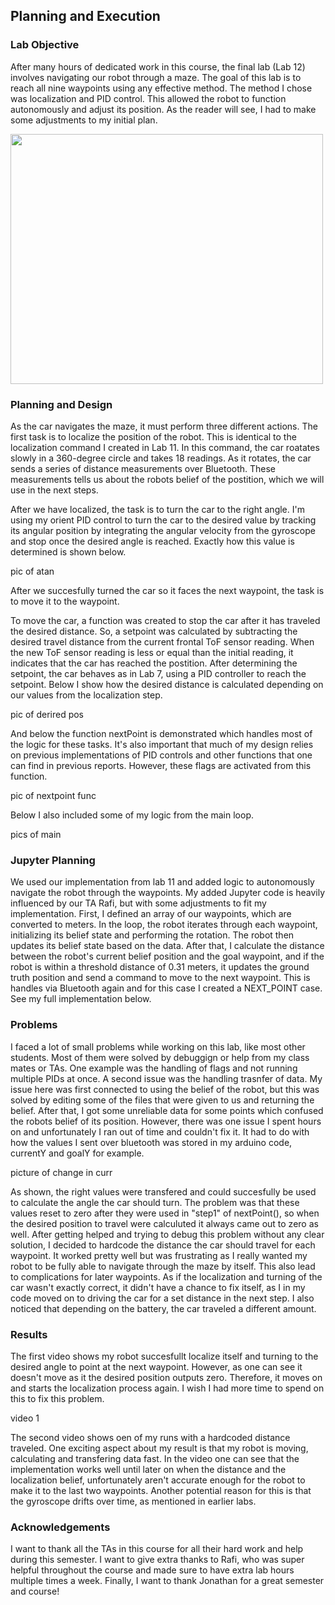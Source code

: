 ## Planning and Execution

### Lab Objective

After many hours of dedicated work in this course, the final lab (Lab 12) involves navigating our robot through a maze. The goal of this lab is to reach all nine waypoints using any effective method. The method I 
chose was localization and PID control. This allowed the robot to function autonomously and adjust its position. As the reader will see, I had to make some adjustments to my initial plan. 

<img src="https://github.com/segergabriel/FastRobots/blob/main/images/lab11map.jpeg?raw=true" width="500" height="400">

### Planning and Design

As the car navigates the maze, it must perform three different actions. The first task is to localize the position of the robot. This is identical to the localization command I created in Lab 11. In this command, 
the car roatates slowly in a 360-degree circle and takes 18 readings. As it rotates, the car sends a series of distance measurements over Bluetooth. These measurements tells us about the robots belief of the postition, 
which we will use in the next steps. 

After we have localized, the task is to turn the car to the right angle. I'm using my orient PID control to turn the car to the desired value by tracking its angular position by integrating the angular velocity from the gyroscope and stop once the 
desired angle is reached. Exactly how this value is determined is shown below. 

pic of atan

After we succesfully turned the car so it faces the next waypoint, the task is to move it to the waypoint. 

To move the car, a function was created to stop the car after it has traveled the desired distance. So, a setpoint was calculated by subtracting the desired travel distance from the current frontal ToF sensor reading. 
When the new ToF sensor reading is less or equal than the initial reading, it indicates that the car has reached the postition. After determining the setpoint, the car behaves as in Lab 7, using a PID controller 
to reach the setpoint. Below I show how the desired distance is calculated depending on our values from the localization step. 

pic of derired pos

And below the function nextPoint is demonstrated which handles most of the logic for these tasks. It's also important that much of my design relies on previous implementations of PID controls and other 
functions that one can find in previous reports. However, these flags are activated from this function. 

pic of nextpoint func

Below I also included some of my logic from the main loop. 

pics of main 

### Jupyter Planning

We used our implementation from lab 11 and added logic to autonomously navigate the robot through the waypoints. My added Jupyter code is heavily influenced by our TA Rafi, but with some adjustments to fit my implementation. First, I defined 
an array of our waypoints, which are converted to meters. In the loop, the robot iterates through each waypoint, initializing its belief state and performing the rotation. The robot then updates its belief state based on the 
data. After that, I calculate the distance between the robot's current belief position and the goal waypoint, and if the robot is within a threshold distance of 0.31 meters, it updates the ground 
truth position and send a command to move to the next waypoint. This is handles via Bluetooth again and for this case I created a NEXT_POINT case. See my full implementation below. 

### Problems

I faced a lot of small problems while working on this lab, like most other students. Most of them were solved by debuggign or help from my class mates or TAs. One example was the handling of flags and not running multiple PIDs at once. A second
issue was the handling trasnfer of data. My issue here was first connected to using the belief of the robot, but this was solved by editing some of the files that were given to us and returning the belief. After that, I got some unreliable data for some 
points which confused the robots belief of its position. However, there was one issue I spent hours on and unfortunately I ran out of time and couldn't fix it. It had to do with how the values I sent over bluetooth was stored in my arduino code, 
currentY and goalY for example. 

picture of change in curr

As shown, the right values were transfered and could succesfully be used to calculate the angle the car should turn. The problem was that these values reset to zero after they were used in "step1" of nextPoint(), so when the desired position 
to travel were calculuted it always came out to zero as well. After getting helped and trying to debug this problem without any clear solution, I decided to hardcode the distance the car should travel for each waypoint. It worked pretty well but was frustrating as
I really wanted my robot to be fully able to navigate through the maze by itself. This also lead to complications for later waypoints. As if the localization and turning of the car wasn't exactly correct, it didn't have a chance to fix itself, as I in my code
moved on to driving the car for a set distance in the next step. I also noticed that depending on the battery, the car traveled a different amount. 

### Results

The first video shows my robot succesfullt localize itself and turning to the desired angle to point at the next waypoint. However, as one can see it doesn't move as it the desired position outputs zero. Therefore, it moves on and 
starts the localization process again. I wish I had more time to spend on this to fix this problem.

video 1

The second video shows oen of my runs with a hardcoded distance traveled. One exciting aspect about my result is that my robot is moving, calculating and transfering data fast. 
In the video one can see that the implementation works well until later on when the distance and the localization belief, unfortunately aren't accurate enough for the robot to make it 
to the last two waypoints. Another potential reason for this is that the gyroscope drifts over time, as mentioned in earlier labs. 


### Acknowledgements

I want to thank all the TAs in this course for all their hard work and help during this semester. I want to give extra thanks to Rafi, who was super helpful throughout the course and made sure to have extra lab hours multiple times a week. 
Finally, I want to thank Jonathan for a great semester and course!




